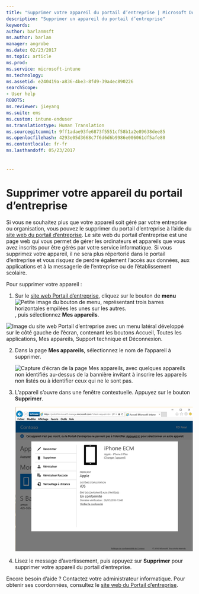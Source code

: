 ```yaml
---
title: "Supprimer votre appareil du portail d’entreprise | Microsoft Docs"
description: "Supprimer un appareil du portail d’entreprise"
keywords: 
author: barlanmsft
ms.author: barlan
manager: angrobe
ms.date: 02/23/2017
ms.topic: article
ms.prod: 
ms.service: microsoft-intune
ms.technology: 
ms.assetid: e240419a-a836-4be3-8fd9-39a4ec890226
searchScope:
- User help
ROBOTS: 
ms.reviewer: jieyang
ms.suite: ems
ms.custom: intune-enduser
ms.translationtype: Human Translation
ms.sourcegitcommit: 9ff1adae93fe6873f5551cf58b1a2e89638dee85
ms.openlocfilehash: 4293e05d3668c7f6d6d6b9986e006061df5afe80
ms.contentlocale: fr-fr
ms.lasthandoff: 05/23/2017


---
```


# <a name="remove-your-device-from-the-company-portal"></a>Supprimer votre appareil du portail d’entreprise

Si vous ne souhaitez plus que votre appareil soit géré par votre entreprise ou organisation, vous pouvez le supprimer du portail d’entreprise à l’aide du [site web du portail d’entreprise](http://portal.manage.microsoft.com). Le site web du portail d’entreprise est une page web qui vous permet de gérer les ordinateurs et appareils que vous avez inscrits pour être gérés par votre service informatique. Si vous supprimez votre appareil, il ne sera plus répertorié dans le portail d’entreprise et vous risquez de perdre également l’accès aux données, aux applications et à la messagerie de l’entreprise ou de l’établissement scolaire.

Pour supprimer votre appareil :

1.    Sur le [site web Portail d’entreprise](http://portal.manage.microsoft.com), cliquez sur le bouton de __menu__ ![Petite image du bouton de menu, représentant trois barres horizontales empilées les unes sur les autres.](/Intune/whats-new/media/CP_hamburger_menu.png), puis sélectionnez __Mes appareils__.

  ![Image du site web Portail d’entreprise avec un menu latéral développé sur le côté gauche de l’écran, contenant les boutons Accueil, Toutes les applications, Mes appareils, Support technique et Déconnexion.](/media/iwp-expanded-sidebar.png)

2. Dans la page __Mes appareils__, sélectionnez le nom de l’appareil à supprimer.

    ![Capture d’écran de la page Mes appareils, avec quelques appareils non identifiés au-dessus de la bannière invitant à inscrire les appareils non listés ou à identifier ceux qui ne le sont pas.](./media/macOS_enroll_002_tap_here_banner.png)

3.    L’appareil s’ouvre dans une fenêtre contextuelle. Appuyez sur le bouton **Supprimer**.

      ![Toutes les options disponibles pour un appareil sélectionné sur le site web Portail d’entreprise, notamment Renommer, Supprimer, Réinitialiser l’appareil, Réinitialiser le code secret et Verrouillage à distance. ](./media/iwp-screen-with-all-options.png)

4. Lisez le message d’avertissement, puis appuyez sur **Supprimer** pour supprimer votre appareil du portail d’entreprise.

Encore besoin d’aide ? Contactez votre administrateur informatique. Pour obtenir ses coordonnées, consultez le [site web du Portail d’entreprise](http://portal.manage.microsoft.com).


